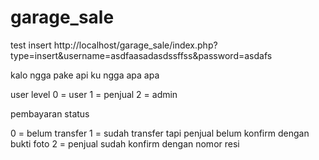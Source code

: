 # garage_sale

test insert
http://localhost/garage_sale/index.php?type=insert&username=asdfaasadasdssffss&password=asdafs

kalo ngga pake api ku ngga apa apa

user level
0 = user
1 = penjual
2 = admin

pembayaran status

0 = belum transfer
1 = sudah transfer tapi penjual belum konfirm dengan bukti foto
2 = penjual sudah konfirm dengan nomor resi
